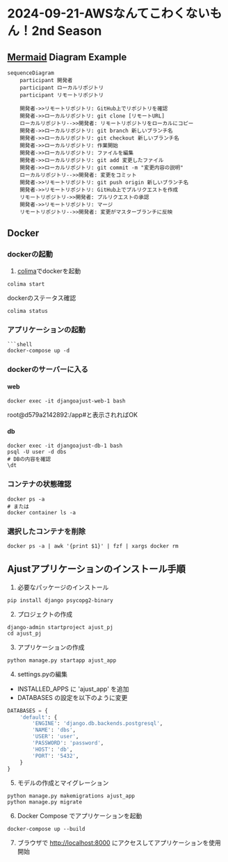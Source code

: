# 2024-09-21-AWSなんてこわくないもん！2nd Season

## [Mermaid](https://mermaid.js.org/) Diagram Example

```mermaid
sequenceDiagram
    participant 開発者
    participant ローカルリポジトリ
    participant リモートリポジトリ

    開発者->>リモートリポジトリ: GitHub上でリポジトリを確認
    開発者->>ローカルリポジトリ: git clone [リモートURL]
    ローカルリポジトリ-->>開発者: リモートリポジトリをローカルにコピー
    開発者->>ローカルリポジトリ: git branch 新しいブランチ名
    開発者->>ローカルリポジトリ: git checkout 新しいブランチ名
    開発者->>ローカルリポジトリ: 作業開始
    開発者->>ローカルリポジトリ: ファイルを編集
    開発者->>ローカルリポジトリ: git add 変更したファイル
    開発者->>ローカルリポジトリ: git commit -m "変更内容の説明"
    ローカルリポジトリ-->>開発者: 変更をコミット
    開発者->>リモートリポジトリ: git push origin 新しいブランチ名
    開発者->>リモートリポジトリ: GitHub上でプルリクエストを作成
    リモートリポジトリ->>開発者: プルリクエストの承認
    開発者->>リモートリポジトリ: マージ
    リモートリポジトリ-->>開発者: 変更がマスターブランチに反映
```

## Docker

### dockerの起動

1. [colima](https://github.com/abiosoft/colima)でdockerを起動

```shell
colima start
```

dockerのステータス確認

```shell
colima status
```

### アプリケーションの起動

````shell
```shell
docker-compose up -d
````

### dockerのサーバーに入る

#### web

```shell
docker exec -it djangoajust-web-1 bash
```

root@d579a2142892:/app#と表示されればOK

#### db

```shell
docker exec -it djangoajust-db-1 bash
psql -U user -d dbs
# DBの内容を確認
\dt
```

### コンテナの状態確認

```shell
docker ps -a
# または
docker container ls -a
```

### 選択したコンテナを削除

```shell
docker ps -a | awk '{print $1}' | fzf | xargs docker rm
```

## Ajustアプリケーションのインストール手順

1. 必要なパッケージのインストール

```shell
pip install django psycopg2-binary
```

2. プロジェクトの作成

```shell
django-admin startproject ajust_pj
cd ajust_pj
```

3. アプリケーションの作成

```shell
python manage.py startapp ajust_app
```

4. settings.pyの編集

- INSTALLED_APPS に 'ajust_app' を追加
- DATABASES の設定を以下のように変更

```python settings.py
DATABASES = {
    'default': {
        'ENGINE': 'django.db.backends.postgresql',
        'NAME': 'dbs',
        'USER': 'user',
        'PASSWORD': 'password',
        'HOST': 'db',
        'PORT': '5432',
    }
}
```

5. モデルの作成とマイグレーション

```shell
python manage.py makemigrations ajust_app
python manage.py migrate
```

6. Docker Compose でアプリケーションを起動

```shell
docker-compose up --build
```

7. ブラウザで <http://localhost:8000> にアクセスしてアプリケーションを使用開始

